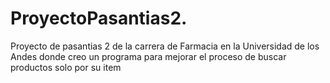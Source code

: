 # ProyectoPasantias2. 
Proyecto de pasantias 2 de la carrera de Farmacia en la Universidad de los Andes donde creo un programa para mejorar el proceso de buscar productos solo por su item
